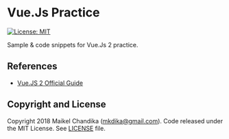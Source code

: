 # Vue.Js Practice
[![License: MIT](https://img.shields.io/badge/License-MIT-blue.svg)](/LICENSE)

Sample & code snippets for Vue.Js 2 practice.

## References
- [Vue.JS 2 Official Guide](https://vuejs.org/v2/guide/)

## Copyright and License

Copyright 2018 Maikel Chandika (mkdika@gmail.com). Code released under the 
MIT License. See [LICENSE](/LICENSE) file.